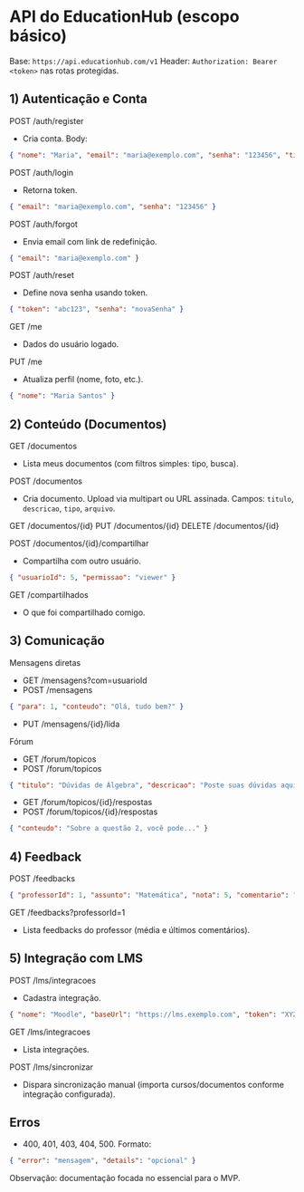 # API do EducationHub (escopo básico)

Base: `https://api.educationhub.com/v1`
Header: `Authorization: Bearer <token>` nas rotas protegidas.

## 1) Autenticação e Conta

POST /auth/register
- Cria conta.
Body:
```json
{ "nome": "Maria", "email": "maria@exemplo.com", "senha": "123456", "tipo": "aluno" }
```

POST /auth/login
- Retorna token.
```json
{ "email": "maria@exemplo.com", "senha": "123456" }
```

POST /auth/forgot
- Envia email com link de redefinição.
```json
{ "email": "maria@exemplo.com" }
```

POST /auth/reset
- Define nova senha usando token.
```json
{ "token": "abc123", "senha": "novaSenha" }
```

GET /me
- Dados do usuário logado.

PUT /me
- Atualiza perfil (nome, foto, etc.).
```json
{ "nome": "Maria Santos" }
```

## 2) Conteúdo (Documentos)

GET /documentos
- Lista meus documentos (com filtros simples: tipo, busca).

POST /documentos
- Cria documento. Upload via multipart ou URL assinada.
Campos: `titulo`, `descricao`, `tipo`, `arquivo`.

GET /documentos/{id}
PUT /documentos/{id}
DELETE /documentos/{id}

POST /documentos/{id}/compartilhar
- Compartilha com outro usuário.
```json
{ "usuarioId": 5, "permissao": "viewer" }
```

GET /compartilhados
- O que foi compartilhado comigo.

## 3) Comunicação

Mensagens diretas
- GET /mensagens?com=usuarioId
- POST /mensagens
```json
{ "para": 1, "conteudo": "Olá, tudo bem?" }
```
- PUT /mensagens/{id}/lida

Fórum
- GET /forum/topicos
- POST /forum/topicos
```json
{ "titulo": "Dúvidas de Álgebra", "descricao": "Poste suas dúvidas aqui" }
```
- GET /forum/topicos/{id}/respostas
- POST /forum/topicos/{id}/respostas
```json
{ "conteudo": "Sobre a questão 2, você pode..." }
```

## 4) Feedback

POST /feedbacks
```json
{ "professorId": 1, "assunto": "Matemática", "nota": 5, "comentario": "Aulas claras e objetivas." }
```

GET /feedbacks?professorId=1
- Lista feedbacks do professor (média e últimos comentários).

## 5) Integração com LMS

POST /lms/integracoes
- Cadastra integração.
```json
{ "nome": "Moodle", "baseUrl": "https://lms.exemplo.com", "token": "XYZ" }
```

GET /lms/integracoes
- Lista integrações.

POST /lms/sincronizar
- Dispara sincronização manual (importa cursos/documentos conforme integração configurada).

## Erros
- 400, 401, 403, 404, 500. Formato:
```json
{ "error": "mensagem", "details": "opcional" }
```

Observação: documentação focada no essencial para o MVP.